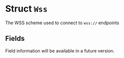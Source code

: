 # Struct `Wss`

The WSS scheme used to connect to `wss://` endpoints

## Fields

Field information will be available in a future version.

